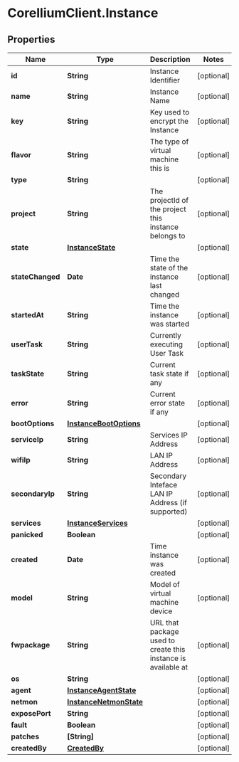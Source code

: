 # CorelliumClient.Instance

## Properties

Name | Type | Description | Notes
------------ | ------------- | ------------- | -------------
**id** | **String** | Instance Identifier | [optional] 
**name** | **String** | Instance Name | [optional] 
**key** | **String** | Key used to encrypt the Instance | [optional] 
**flavor** | **String** | The type of virtual machine this is | [optional] 
**type** | **String** |  | [optional] 
**project** | **String** | The projectId of the project this instance belongs to | [optional] 
**state** | [**InstanceState**](InstanceState.md) |  | [optional] 
**stateChanged** | **Date** | Time the state of the instance last changed | [optional] 
**startedAt** | **String** | Time the instance was started | [optional] 
**userTask** | **String** | Currently executing User Task | [optional] 
**taskState** | **String** | Current task state if any | [optional] 
**error** | **String** | Current error state if any | [optional] 
**bootOptions** | [**InstanceBootOptions**](InstanceBootOptions.md) |  | [optional] 
**serviceIp** | **String** | Services IP Address | [optional] 
**wifiIp** | **String** | LAN IP Address | [optional] 
**secondaryIp** | **String** | Secondary Inteface LAN IP Address (if supported) | [optional] 
**services** | [**InstanceServices**](InstanceServices.md) |  | [optional] 
**panicked** | **Boolean** |  | [optional] 
**created** | **Date** | Time instance was created | [optional] 
**model** | **String** | Model of virtual machine device | [optional] 
**fwpackage** | **String** | URL that package used to create this instance is available at | [optional] 
**os** | **String** |  | [optional] 
**agent** | [**InstanceAgentState**](InstanceAgentState.md) |  | [optional] 
**netmon** | [**InstanceNetmonState**](InstanceNetmonState.md) |  | [optional] 
**exposePort** | **String** |  | [optional] 
**fault** | **Boolean** |  | [optional] 
**patches** | **[String]** |  | [optional] 
**createdBy** | [**CreatedBy**](CreatedBy.md) |  | [optional] 


